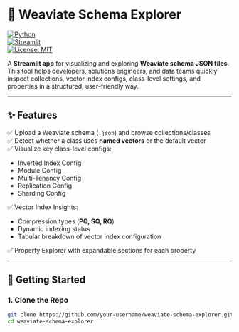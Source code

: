 # 🧠 Weaviate Schema Explorer

[![Python](https://img.shields.io/badge/python-3.9%2B-blue.svg)](https://www.python.org/downloads/)  
[![Streamlit](https://img.shields.io/badge/streamlit-app-red)](https://streamlit.io/)  
[![License: MIT](https://img.shields.io/badge/License-MIT-green.svg)](LICENSE)

A **Streamlit app** for visualizing and exploring **Weaviate schema JSON files**.  
This tool helps developers, solutions engineers, and data teams quickly inspect collections, vector index configs, class-level settings, and properties in a structured, user-friendly way.

---

## ✨ Features

✅ Upload a Weaviate schema (`.json`) and browse collections/classes  
✅ Detect whether a class uses **named vectors** or the default vector  
✅ Visualize key class-level configs:
- Inverted Index Config  
- Module Config  
- Multi-Tenancy Config  
- Replication Config  
- Sharding Config  

✅ Vector Index Insights:
- Compression types (**PQ, SQ, RQ**)  
- Dynamic indexing status  
- Tabular breakdown of vector index configuration  

✅ Property Explorer with expandable sections for each property  

---

## 🚀 Getting Started

### 1. Clone the Repo
```bash
git clone https://github.com/your-username/weaviate-schema-explorer.git
cd weaviate-schema-explorer

